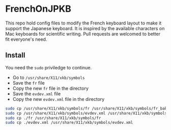# FrenchOnJPKB
This repo hold config files to modify the French keyboard layout to make it support the Japanese keyboard. It is inspired by the available characters on Mac keyboards for scientific writing. Pull requests are welcomed to better fit everyone's need.

## Install
You need the `sudo` priviledge to continue.

- Go to `/usr/share/X11/xkb/symbols`
- Save the `fr` file
- Copy the new `fr` file in the directory
- Save the `evdev.xml` file
- Copy the new `evdev.xml` file in the directory

```bash
sudo cp /usr/share/X11/xkb/symbols/fr /usr/share/X11/xkb/symbols/fr_bak
sudo cp /usr/share/X11/xkb/symbols/evdev.xml /usr/share/X11/xkb/symbols/evdev_bak.xml
sudo cp ./fr /usr/share/X11/xkb/symbols/fr
sudo cp ./evdev.xml /usr/share/X11/xkb/symbols/evdev.xml
```
